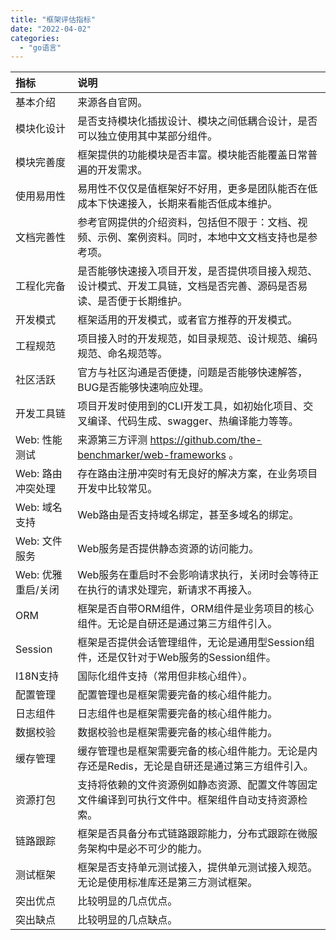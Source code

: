 ```yaml
---
title: "框架评估指标"
date: "2022-04-02"
categories: 
  - "go语言"
---
```


| 指标 | 说明 |
| :-- | :-- |
| 基本介绍 | 来源各自官网。 |
| 模块化设计 | 是否支持模块化插拔设计、模块之间低耦合设计，是否可以独立使用其中某部分组件。 |
| 模块完善度 | 框架提供的功能模块是否丰富。模块能否能覆盖日常普遍的开发需求。 |
| 使用易用性 | 易用性不仅仅是值框架好不好用，更多是团队能否在低成本下快速接入，长期来看能否低成本维护。 |
| 文档完善性 | 参考官网提供的介绍资料，包括但不限于：文档、视频、示例、案例资料。同时，本地中文文档支持也是参考项。 |
| 工程化完备 | 是否能够快速接入项目开发，是否提供项目接入规范、设计模式、开发工具链，文档是否完善、源码是否易读、是否便于长期维护。 |
| 开发模式 | 框架适用的开发模式，或者官方推荐的开发模式。 |
| 工程规范 | 项目接入时的开发规范，如目录规范、设计规范、编码规范、命名规范等。 |
| 社区活跃 | 官方与社区沟通是否便捷，问题是否能够快速解答，BUG是否能够快速响应处理。 |
| 开发工具链 | 项目开发时使用到的CLI开发工具，如初始化项目、交叉编译、代码生成、swagger、热编译能力等等。 |
| Web: 性能测试 | 来源第三方评测 https://github.com/the-benchmarker/web-frameworks 。 |
| Web: 路由冲突处理 | 存在路由注册冲突时有无良好的解决方案，在业务项目开发中比较常见。 |
| Web: 域名支持 | Web路由是否支持域名绑定，甚至多域名的绑定。 |
| Web: 文件服务 | Web服务是否提供静态资源的访问能力。 |
| Web: 优雅重启/关闭 | Web服务在重启时不会影响请求执行，关闭时会等待正在执行的请求处理完，新请求不再接入。 |
| ORM | 框架是否自带ORM组件，ORM组件是业务项目的核心组件。无论是自研还是通过第三方组件引入。 |
| Session | 框架是否提供会话管理组件，无论是通用型Session组件，还是仅针对于Web服务的Session组件。 |
| I18N支持 | 国际化组件支持（常用但非核心组件）。 |
| 配置管理 | 配置管理也是框架需要完备的核心组件能力。 |
| 日志组件 | 日志组件也是框架需要完备的核心组件能力。 |
| 数据校验 | 数据校验也是框架需要完备的核心组件能力。 |
| 缓存管理 | 缓存管理也是框架需要完备的核心组件能力。无论是内存还是Redis，无论是自研还是通过第三方组件引入。 |
| 资源打包 | 支持将依赖的文件资源例如静态资源、配置文件等固定文件编译到可执行文件中。框架组件自动支持资源检索。 |
| 链路跟踪 | 框架是否具备分布式链路跟踪能力，分布式跟踪在微服务架构中是必不可少的能力。 |
| 测试框架 | 框架是否支持单元测试接入，提供单元测试接入规范。无论是使用标准库还是第三方测试框架。 |
| 突出优点 | 比较明显的几点优点。 |
| 突出缺点 | 比较明显的几点缺点。 |
